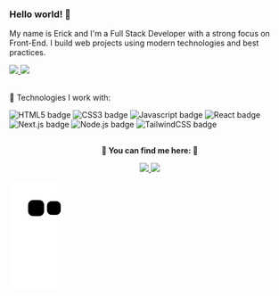 <h3> Hello world! 👋</h3>

My name is Erick and I'm a Full Stack Developer with a strong focus on Front-End. I build web projects using modern technologies and best practices.

<div>
  <a href="https://github.com/erick-menezes/" target="_blank">
    <img height="190em" src="https://github-readme-stats.vercel.app/api/top-langs/?username=erick-menezes&theme=dark&layout=compact&locale=pt-br&hide_border=true&langs_count=6" />
  </a>
  <a href="https://github.com/erick-menezes/" target="_blank">
    <img height="190em" src="https://github-readme-stats.vercel.app/api?username=erick-menezes&theme=dark&hide_rank=true&show_icons=true&count_private=true&include_all_commits=true&locale=pt-br&hide_title=true&hide_border=true" />
  </a>
  <div height="60px">⠀</div>
  
  <div>
    <p>🚀 Technologies I work with:</p>
    <img src="https://img.shields.io/badge/-HTML5-E34F26?logo=html5&logoColor=white&style=for-the-badge" alt="HTML5 badge" />
    <img src="https://img.shields.io/badge/-CSS3-1572B6?logo=css3&logoColor=white&style=for-the-badge" alt="CSS3 badge" />
    <img src="https://img.shields.io/badge/-Javascript-F7DF1E?logo=javascript&logoColor=white&style=for-the-badge" alt="Javascript badge" />
    <img src="https://img.shields.io/badge/-ReactJs-61DAFB?logo=react&logoColor=white&style=for-the-badge" alt="React badge" />
    <img src="https://img.shields.io/badge/-Next.js-000000?logo=next.js&logoColor=white&style=for-the-badge" alt="Next.js badge" />
    <img src="https://img.shields.io/badge/-Node.js-339933?logo=node.js&logoColor=white&style=for-the-badge" alt="Node.js badge" />
    <img src="https://img.shields.io/badge/-TailwindCSS-06B6D4?logo=tailwindcss&logoColor=white&style=for-the-badge" alt="TailwindCSS badge" />
  </div>
</div>
  
##

<p align="center">
  <b>🔽 You can find me here: 🔽</b>
</p>

<div align="center">
  <a href="mailto:erickmenezes25@gmail.com" target="_blank">
    <img src="https://img.shields.io/badge/Gmail-D14836?style=for-the-badge&logo=gmail&logoColor=white" />
  </a>
  <a href="https://www.linkedin.com/in/erickmenezes/" target="_blank">
    <img src="https://img.shields.io/badge/LinkedIn-0077B5?style=for-the-badge&logo=linkedin&logoColor=white" />
  </a>
</div>

 ![Snake animation](https://github.com/erick-menezes/erick-menezes/blob/output/github-contribution-grid-snake.svg)
